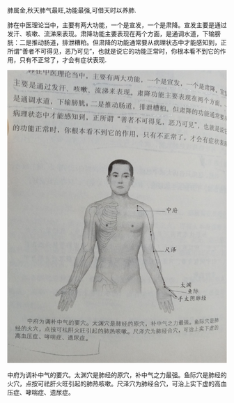 肺属金,秋天肺气最旺,功能最强,可借天时以养肺.

肺在中医理论当中，主要有两大功能，一个是宣发，一个是肃降。宣发主要是通过发汗、咳嗽、流涕来表现。肃降功能主要表现在两个方面，是通调水道，下输膀胱：二是推动肠道，排泄糟粕。但肃降的功能通常要从病理状态中才能感知到，正所谓“善者不可得见，恶乃可见”，也就是说它的功能正常时，你根本看不到它的作用，只有不正常了，才会有症状表现.



![IMG_20210915_073003.jpg](../_resources/IMG_20210915_073003-1.jpg)


中府为调补中气的要穴。太渊穴是肺经的原穴，补中气之力最强。鱼际穴是肺经的火穴，点按可祛肝火旺引起的肺热咳嗽。尺泽穴为肺经合穴，可治上实下虚的高血压症、哮喘症、遗尿症。